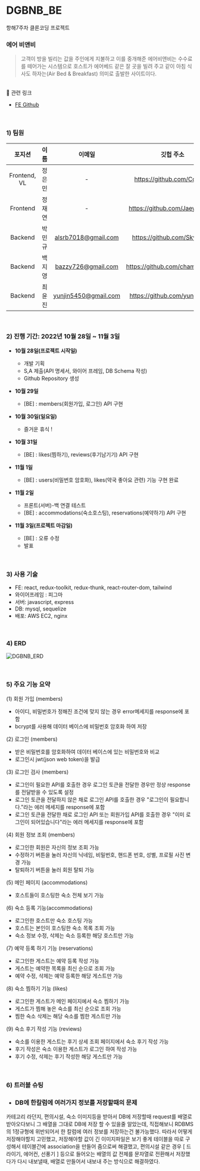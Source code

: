 # DGBNB_BE
항해7주차 클론코딩 프로젝트


### 에어 비앤비
> 고객이 방을 빌리는 값을 주인에게 지불하고 이를 중개해준 에어비앤비는 수수료를 떼어가는 시스템으로 호스트가 에어베드 같은 잘 곳을 빌려 주고 같이 아침 식사도 하자는(Air Bed & Breakfast) 의미로 출발한 사이트이다.

<br/>
🔗 관련 링크

- [FE Github](https://github.com/JaeyeoneeJ/DGBNB-FE)

<br/>

### 1) 팀원

| 포지션 | 이름 | 이메일 | 깃헙 주소 |
|:------:|:------:|:------:|:------:|
| Frontend, VL | 정은민 | - | https://github.com/Coswim |
| Frontend | 정재연 | - | https://github.com/JaeyeoneeJ |
| Backend | 박민규 | alsrb7018@gmail.com | https://github.com/Sky-Park |
| Backend | 백지영 | bazzy726@gmail.com | https://github.com/chamchimayo |
| Backend | 최윤진 | yunjin5450@gmail.com | https://github.com/yunjin5450 |

<br/>

### 2) 진행 기간: 2022년 10월 28일 ~ 11월 3일
- **10월 28일(프로젝트 시작일)**
    - 개발 기획
    - S,A 제출(API 명세서, 와이어 프레임, DB Schema 작성)
    - Github Repository 생성
    
- **10월 29일**
    - [BE] : members(회원가입, 로그인) API 구현
    
- **10월 30일(일요일)**
    - 즐거운 휴식 !
    
- **10월 31일**
    - [BE] : likes(찜하기), reviews(후기남기기) API 구현
    
- **11월 1일**
    - [BE] : users(비밀번호 암호화), likes(약국 좋아요 관련) 기능 구현 완료
    
- **11월 2일**
    - 프론트(서버)-백 연결 테스트
    - [BE] : accommodations(숙소호스팅), reservations(예약하기) API 구현
    
- **11월 3일(프로젝트 마감일)**
    - [BE] : 오류 수정
    - 발표

<br/>

### 3) 사용 기술
- FE: react, redux-toolkit, redux-thunk, react-router-dom, tailwind
- 와이어프레임 : 피그마
- 서버: javascript, express
- DB: mysql, sequelize
- 배포: AWS EC2, nginx

<br/>

### 4) ERD
![DGBNB_ERD](https://user-images.githubusercontent.com/98001726/199684870-0c1e7206-2c06-4f12-88ca-cea1c04b5c4a.png)

<br/>

### 5) 주요 기능 요약

(1) 회원 가입 (members)
- 아이디, 비밀번호가 정해진 조건에 맞지 않는 경우 error메세지를 response에 포함
- bcrypt를 사용해 데이터 베이스에 비밀번호 암호화 하여 저장

(2) 로그인 (members)
- 받은 비밀번호를 암호화하여 데이터 베이스에 있는 비밀번호와 비교
- 로그인시 jwt(json web token)을 발급

(3) 로그인 검사 (members)
- 로그인이 필요한 API를 호출한 경우 로그인 토큰을 전달한 경우만 정상 response를 전달받을 수 있도록 설정
- 로그인 토큰을 전달하지 않은 채로 로그인 API를 호출한 경우 "로그인이 필요합니다."라는 에러 메세지를 response에 포함
- 로그인 토큰을 전달한 채로 로그인 API 또는 회원가입 API를 호출한 경우 "이미 로그인이 되어있습니다"라는 에러 메세지를 response에 포함

(4) 회원 정보 조회 (members)
- 로그인한 회원은 자신의 정보 조회 가능
- 수정하기 버튼을 눌러 자신의 닉네임, 비밀번호, 핸드폰 번호, 성별, 프로필 사진 변경 가능
- 탈퇴하기 버튼을 눌러 회원 탈퇴 가능

(5) 메인 페이지 (accommodations)
- 호스트들이 호스팅한 숙소 전체 보기 가능

(6) 숙소 등록 기능(accommodations)
- 로그인한 호스트만 숙소 호스팅 가능
- 호스트는 본인이 호스팅한 숙소 목록 조회 가능
- 숙소 정보 수정, 삭제는 숙소 등록한 해당 호스트만 가능

(7) 예약 등록 하기 기능 (reservations)
- 로그인한 게스트는 예약 등록 작성 가능
- 게스트는 예약한 목록을 최신 순으로 조회 가능
- 예약 수정, 삭제는 예약 등록한 해당 게스트만 가능

(8) 숙소 찜하기 기능 (likes)
- 로그인한 게스트가 메인 페이지에서 숙소 찜하기 가능
- 게스트가 찜해 놓은 숙소를 최신 순으로 조회 가능
- 찜한 숙소 삭제는 해당 숙소를 찜한 게스트만 가능 

(9) 숙소 후기 작성 기능 (reviews) 
- 숙소를 이용한 게스트는 후기 상세 조회 페이지에서 숙소 후기 작성 가능
- 후기 작성은 숙소 이용한 게스트가 로그인 하여 작성 가능
- 후기 수정, 삭제는 후기 작성한 해당 게스트만 가능

<br/>

### 6) 트러블 슈팅
- ### DB에 한칼럼에 여러가지 정보를 저장할때의 문제  
카테고리 라던지, 편의시설, 숙소 이미지등을 받아서 DB에 저장할때 request를 배열로 받아오다보니 그 배열을 그대로 DB에 저장 할 수 있을줄 알았는데, 직접해보니 RDBMS의 1정규형에 위반되어서 한 칼럼에 여러 정보를 저장하는건 불가능했다.
따라서 어떻게 저장해야할지 고민했고, 저장해야할 값이 긴 이미지파일은 보기 좋게 테이블을 따로 구성해서 테이블간에 association을 만들어 줌으로써 해결했고, 편의시설 같은 경우 [ 드라이기, 에어컨, 선풍기 ] 등으로 들어오는 배열의 값 전체를 문자열로 전환해서 저장했다가 다시 내보낼때, 배열로 만들어서 내보내 주는 방식으로 해결하였다.

